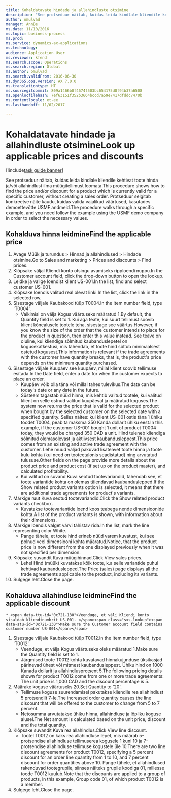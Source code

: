 ```yaml
--- 
title: Kohaldatavate hindade ja allahindluste otsimine
description: "See protseduur näitab, kuidas leida kindlale kliendile kehtivat toote hinda ja/või allahindlust ilma müügitellimust loomata."
author: omulvad
manager: AnnBe
ms.date: 11/10/2016
ms.topic: business-process
ms.prod: 
ms.service: dynamics-ax-applications
ms.technology: 
audience: Application User
ms.reviewer: kfend
ms.search.scope: Operations
ms.search.region: Global
ms.author: omulvad
ms.search.validFrom: 2016-06-30
ms.dyn365.ops.version: AX 7.0.0
ms.translationtype: HT
ms.sourcegitcommit: 809a1466b0f4674f503bc654175d8f94b37a6508
ms.openlocfilehash: 7ef63151f352b3664bccd7a59e7417dfddc7470b
ms.contentlocale: et-ee
ms.lasthandoff: 11/02/2017

---
```

# <a name="look-up-applicable-prices-and-discounts"></a><span data-ttu-id="0c721-103">Kohaldatavate hindade ja allahindluste otsimine</span><span class="sxs-lookup"><span data-stu-id="0c721-103">Look up applicable prices and discounts</span></span>

[!include[task guide banner](../../includes/task-guide-banner.md)]

<span data-ttu-id="0c721-104">See protseduur näitab, kuidas leida kindlale kliendile kehtivat toote hinda ja/või allahindlust ilma müügitellimust loomata.</span><span class="sxs-lookup"><span data-stu-id="0c721-104">This procedure shows how to find the price and/or discount for a product which is currently valid for a specific customer, without creating a sales order.</span></span> <span data-ttu-id="0c721-105">Protseduur selgitab konkreetse näite kaudu, kuidas valida vajalikud väärtused, kasutades demoettevõtte USMF andmeid.</span><span class="sxs-lookup"><span data-stu-id="0c721-105">The procedure walks through a specific example, and you need follow the example using the USMF demo company in order to select the necessary values.</span></span>


## <a name="find-the-applicable-price"></a><span data-ttu-id="0c721-106">Kohalduva hinna leidmine</span><span class="sxs-lookup"><span data-stu-id="0c721-106">Find the applicable price</span></span>
1. <span data-ttu-id="0c721-107">Avage Müük ja turundus > Hinnad ja allahindlused > Hindade otsimine.</span><span class="sxs-lookup"><span data-stu-id="0c721-107">Go to Sales and marketing > Prices and discounts > Find prices.</span></span>
2. <span data-ttu-id="0c721-108">Klõpsake väljal Kliendi konto otsingu avamiseks ripploendi nuppu.</span><span class="sxs-lookup"><span data-stu-id="0c721-108">In the Customer account field, click the drop-down button to open the lookup.</span></span>
3. <span data-ttu-id="0c721-109">Leidke ja valige loendist klient US-001.</span><span class="sxs-lookup"><span data-stu-id="0c721-109">In the list, find and select customer US-001.</span></span>
4. <span data-ttu-id="0c721-110">Klõpsake loendis valitud real olevat linki.</span><span class="sxs-lookup"><span data-stu-id="0c721-110">In the list, click the link in the selected row.</span></span>
5. <span data-ttu-id="0c721-111">Sisestage väljale Kaubakood tüüp T0004.</span><span class="sxs-lookup"><span data-stu-id="0c721-111">In the Item number field, type 'T0004'.</span></span>
    * <span data-ttu-id="0c721-112">Vaikimisi on välja Kogus väärtuseks määratud 1.</span><span class="sxs-lookup"><span data-stu-id="0c721-112">By default, the Quantity field is set to 1.</span></span> <span data-ttu-id="0c721-113">Kui aga teate, kui suurt tellimust soovib klient kõnealusele tootele teha, sisestage see väärtus.</span><span class="sxs-lookup"><span data-stu-id="0c721-113">However, if you know the size of the order that the customer intends to place for the product in question, then enter this value instead.</span></span> <span data-ttu-id="0c721-114">See teave on oluline, kui kliendiga sõlmitud kaubanduslepetel on kogusekatkestusi, mis tähendab, et toote hind sõltub minimaalsest ostetud kogusest.</span><span class="sxs-lookup"><span data-stu-id="0c721-114">This information is relevant if the trade agreements with the customer have quantity breaks, that is, the product's price depends on the minimum quantity purchased.</span></span>  
6. <span data-ttu-id="0c721-115">Sisestage väljale Kuupäev see kuupäev, millal klient soovib tellimuse esitada.</span><span class="sxs-lookup"><span data-stu-id="0c721-115">In the Date field, enter a date for when the customer expects to place an order.</span></span> 
    * <span data-ttu-id="0c721-116">Kuupäev võib olla täna või millal tahes tulevikus.</span><span class="sxs-lookup"><span data-stu-id="0c721-116">The date can be today's date or any date in the future.</span></span>  
    * <span data-ttu-id="0c721-117">Süsteem tagastab nüüd hinna, mis kehtib valitud tootele, kui valitud klient on selle ostnud valitud kuupäeval ja määratud koguses.</span><span class="sxs-lookup"><span data-stu-id="0c721-117">The system now returns the price that is valid for the selected product when bought by the selected customer on the selected date with a specified quantity.</span></span> <span data-ttu-id="0c721-118">Selles näites: kui klient US-001 ostis täna 1 ühiku toodet T0004, peab ta maksma 350 Kanda dollarit ühiku eest.</span><span class="sxs-lookup"><span data-stu-id="0c721-118">In this example, if the customer US-001 bought 1 unit of product T0004 today, they would be charged 350 CAD a unit.</span></span> <span data-ttu-id="0c721-119">Hind tuleneb kliendiga sõlmitud olemasolevast ja aktiivsest kaubandusleppest.</span><span class="sxs-lookup"><span data-stu-id="0c721-119">This price comes from an existing and active trade agreement with the customer.</span></span>      <span data-ttu-id="0c721-120">Lehe muud väljad pakuvad lisateavet toote hinna ja toote kulu kohta (kui need on tooteetalonis seadistatud) ning arvutatud tulususe.</span><span class="sxs-lookup"><span data-stu-id="0c721-120">Other fields on the page provide more details about the product price and product cost (if set up on the product master), and calculated profitability.</span></span>  
    * <span data-ttu-id="0c721-121">Kui valitud on suvand Kuva seotud tootevariandid, tähendab see, et toote variantide kohta on olemas täiendavad kaubanduslepped.</span><span class="sxs-lookup"><span data-stu-id="0c721-121">If the Show related product variants option is selected, it means that there are additional trade agreements for product's variants.</span></span>  
7. <span data-ttu-id="0c721-122">Märkige ruut Kuva seotud tootevariandid.</span><span class="sxs-lookup"><span data-stu-id="0c721-122">Click the Show related product variants checkbox.</span></span>
    * <span data-ttu-id="0c721-123">Kuvatakse tootevariantide loend koos teabega nende dimensioonide kohta.</span><span class="sxs-lookup"><span data-stu-id="0c721-123">A list of the product variants is shown, with information about their dimensions.</span></span>  
8. <span data-ttu-id="0c721-124">Märkige loendis valget värvi tähistav rida.</span><span class="sxs-lookup"><span data-stu-id="0c721-124">In the list, mark the line representing color White.</span></span>
    * <span data-ttu-id="0c721-125">Pange tähele, et toote hind erineb nüüd varem kuvatust, kui see polnud veel dimensiooni kohta määratud.</span><span class="sxs-lookup"><span data-stu-id="0c721-125">Notice, that the product price is now different from the one displayed previously when it was not specified per dimension.</span></span>  
9. <span data-ttu-id="0c721-126">Klõpsake suvandit Kuva müügihinnad.</span><span class="sxs-lookup"><span data-stu-id="0c721-126">Click View sales prices.</span></span>
    * <span data-ttu-id="0c721-127">Lehel Hind (müük) kuvatakse kõik toote, k.a selle variantide puhul kehtivad kaubanduslepped.</span><span class="sxs-lookup"><span data-stu-id="0c721-127">The Price (sales) page displays all the trade agreements applicable to the product, including its variants.</span></span>  
10. <span data-ttu-id="0c721-128">Sulgege leht.</span><span class="sxs-lookup"><span data-stu-id="0c721-128">Close the page.</span></span>

## <a name="find-the-applicable-discount"></a><span data-ttu-id="0c721-129">Kohalduva allahindluse leidmine</span><span class="sxs-lookup"><span data-stu-id="0c721-129">Find the applicable discount</span></span>
    * <span data-ttu-id="0c721-130">Veenduge, et väli Kliendi konto sisaldab kliendinumbrit US-001. </span><span class="sxs-lookup"><span data-stu-id="0c721-130">Make sure the Customer account field contains customer number US-001</span></span>   
1. <span data-ttu-id="0c721-131">Sisestage väljale Kaubakood tüüp T0012.</span><span class="sxs-lookup"><span data-stu-id="0c721-131">In the Item number field, type 'T0012'.</span></span>
    * <span data-ttu-id="0c721-132">Veenduge, et välja Kogus väärtuseks oleks määratud 1.</span><span class="sxs-lookup"><span data-stu-id="0c721-132">Make sure the Quantity field is set to 1.</span></span>  
    * <span data-ttu-id="0c721-133">Järgmised toote T0012 kohta kuvatavad hinnakujunduse üksikasjad pärinevad ühest või mitmest kaubandusleppest. Ühiku hind on 1000 Kanada dollarit ja allahindlusprotsent 5.</span><span class="sxs-lookup"><span data-stu-id="0c721-133">The following pricing details shown for product T0012 come from one or more trade agreements: The unit price is 1,000 CAD and the discount percentage is 5.</span></span>  
2. <span data-ttu-id="0c721-134">Määrake koguse väärtuseks 20.</span><span class="sxs-lookup"><span data-stu-id="0c721-134">Set Quantity to '20'.</span></span>
    * <span data-ttu-id="0c721-135">Tellimuse koguse suurendamisel pakutakse kliendile rea allahindlust 5 protsendilt 7-le.</span><span class="sxs-lookup"><span data-stu-id="0c721-135">The increased order quantity causes the line discount that will be offered to the customer to change from 5 to 7 percent.</span></span>  
    * <span data-ttu-id="0c721-136">Netosumma arvutatakse ühiku hinna, allahindluse ja lõpliku koguse alusel.</span><span class="sxs-lookup"><span data-stu-id="0c721-136">The Net amount is calculated based on the unit price, discount and the total quantity.</span></span>  
3. <span data-ttu-id="0c721-137">Klõpsake suvandit Kuva rea allahindlus.</span><span class="sxs-lookup"><span data-stu-id="0c721-137">Click View line discount.</span></span>
    * <span data-ttu-id="0c721-138">Tootel T0012 on kaks rea allahindluse lepet, mis määrab 5-protsendise allahindluse tellimuserea kogusele 1 kuni 10 ja 7-protsendise allahindluse tellimuse kogustele üle 10.</span><span class="sxs-lookup"><span data-stu-id="0c721-138">There are two line discount agreements for product T0012, specifying a 5 percent discount for an order line quantity from 1 to 10, and 7 percent discount for order quantities above 10.</span></span> <span data-ttu-id="0c721-139">Pange tähele, et allahindlused rakenduvad tootegrupile, siinses näiteks grupile koodiga 01, millesse toode T0012 kuulub.</span><span class="sxs-lookup"><span data-stu-id="0c721-139">Note that the discounts are applied to a group of products, in this example, Group code 01, of which product T0012 is a member.</span></span>  
4. <span data-ttu-id="0c721-140">Sulgege leht.</span><span class="sxs-lookup"><span data-stu-id="0c721-140">Close the page.</span></span>


